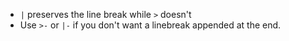 * `|` preserves the line break while `>` doesn't
* Use `>-` or `|-` if you don't want a linebreak appended at the end.

